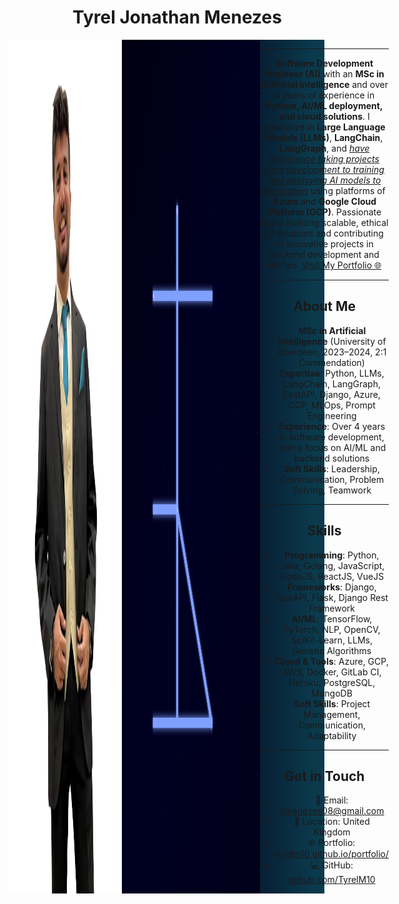# Tyrel Jonathan Menezes

<div style="background: #2A7B9B; background: linear-gradient(90deg, rgba(42, 123, 155, 1) 0%, rgba(4, 4, 26, 1) 54%, rgba(11, 58, 77, 1) 96%); text-align: center; display: flex; width: 80%; height: auto; justify-content: center;"><img src="readme/standing.png" width="45%" alt="Tyrel GitHub profile Image"><img src="readme/background.svg" width="55%" alt="Decorative background for Tyrel's GitHub profile"><div>

---
**Software Development Engineer (AI)** with an **MSc in Artificial Intelligence** and over 4 years of experience in **Python, AI/ML deployment, and cloud solutions**. I specialize in **Large Language Models (LLMs)**, **LangChain**, **LangGraph**, and <u>_have experience taking projects from development to training and deploying AI models to production_</u> using platforms of **Azure** and **Google Cloud Platform (GCP)**. Passionate about building scalable, ethical AI solutions and contributing to innovative projects in backend development and MLOps. [Visit My Portfolio 🌐](https://tyrelm10.github.io/portfolio/)

<!-- <div><a href="https://x.com/TyrelM10"><img src="readme/twitter.svg" width="19.5%" height=120 alt="Twitter Tyrel Menezes"></a><a href="https://www.linkedin.com/in/tyrel-menezes/"><img src="readme/linkedin.svg" width="19.5%" height=120 alt="LinkedIn Tyrel Menezes"></a><a href="https://tyrelm10.github.io/portfolio/"><img src="readme/logo.svg" width="22%" height=120 alt="Tyrel's Portfolio"></a><a href="https://github.com/TyrelM10"><img src="readme/github.svg" width="19.5%" height=120 alt="GitHub TyrelM10"></a><a href="https://tyrelm10.github.io/portfolio/"><img src="readme/portfolio.svg" width="19.5%" height=120 alt="Portfolio Tyrel Menezes"></a></div>
<div><img src="readme/hero.svg" width="100%" alt="Tyrel with a speech bubble showcasing a passion for AI and scalable solutions"></div>
<div>
<a href="https://tyrelm10.github.io/portfolio/"><picture><source media="(min-width: 769px) and (prefers-color-scheme: light)" srcset="readme/light-tl@2x-100.jpg"><source media="(max-width: 768px) and (prefers-color-scheme: light)" srcset="readme/light-tlm@2x-100.jpg"><source media="(max-width: 768px) and (prefers-color-scheme: dark)" srcset="readme/dark-tlm@2x-100.jpg"><img src="readme/dark-tl@2x-100.jpg" alt="Explore my portfolio showcasing AI and backend development projects" width="50%" title="My Portfolio"></picture></a><a href="https://github.com/TyrelM10/Intelligent-Health-Advisor"><picture><source media="(min-width: 769px) and (prefers-color-scheme: light)" srcset="readme/light-tr@2x-100.jpg"><source media="(max-width: 768px) and (prefers-color-scheme: light)" srcset="readme/light-trm@2x-100.jpg"><source media="(max-width: 768px) and (prefers-color-scheme: dark)" srcset="readme/dark-trm@2x-100.jpg"><img src="readme/dark-tr@2x-100.jpg" alt="Intelligent Health Advisor project using LangChain and FastAPI" title="Intelligent Health Advisor Project" width="50%"></picture></a><a href="https://github.com/TyrelM10/Sustainable-Investment-Risk-Assessment"><picture><source media="(min-width: 769px) and (prefers-color-scheme: light)" srcset="readme/light-bl@2x-100.jpg"><source media="(max-width: 768px) and (prefers-color-scheme: light)" srcset="readme/light-blm@2x-100.jpg"><source media="(max-width: 768px) and (prefers-color-scheme: dark)" srcset="readme/dark-blm@2x-100.jpg"><img src="readme/dark-bl@2x-100.jpg" alt="Sustainable Investment Risk Assessment using Python and Django" title="Sustainable Investment Risk Assessment" width="50%"></picture></a><a href="https://github.com/TyrelM10/Customer-Support-Chatbot"><picture><source media="(min-width: 769px) and (prefers-color-scheme: light)" srcset="readme/light-br@2x-100.jpg"><source media="(max-width: 768px) and (prefers-color-scheme: light)" srcset="readme/light-brm@2x-100.jpg"><source media="(max-width: 768px) and (prefers-color-scheme: dark)" srcset="readme/dark-brm@2x-100.jpg"><img src="readme/dark-br@2x-100.jpg" alt="Customer Support Chatbot optimized with Dialogflow and NLP" title="Customer Support Chatbot" width="50%"></picture></a>
</div> -->

---
## About Me
- **MSc in Artificial Intelligence** (University of Aberdeen, 2023–2024, 2:1 Commendation)
- **Expertise**: Python, LLMs, LangChain, LangGraph, FastAPI, Django, Azure, GCP, MLOps, Prompt Engineering
- **Experience**: Over 4 years in software development, with a focus on AI/ML and backend solutions
- **Soft Skills**: Leadership, Communication, Problem Solving, Teamwork

<!-- ## Featured Projects
- **Intelligent Health Advisor**: Built a health advisory system using Python, LangChain, RAG, and FastAPI, integrating NLP and prompt engineering for personalized recommendations.
- **Sustainable Investment Risk Assessment**: Developed a Django-based application with PostgreSQL and APIs for risk analysis, incorporating feature engineering.
- **Customer Support Chatbot**: Optimized a Dialogflow-based chatbot with NLP and prompt engineering, improving response accuracy and user satisfaction. -->

---
## Skills
- **Programming**: Python, Java, Golang, JavaScript, NodeJS, ReactJS, VueJS
- **Frameworks**: Django, FastAPI, Flask, Django Rest Framework
- **AI/ML**: TensorFlow, PyTorch, NLP, OpenCV, SciKit-Learn, LLMs, Genetic Algorithms
- **Cloud & Tools**: Azure, GCP, AWS, Docker, GitLab CI, Heroku, PostgreSQL, MongoDB
- **Soft Skills**: Project Management, Communication, Adaptability

---
## Get in Touch
- 📧 Email: [timenezes08@gmail.com](mailto:timenezes08@gmail.com)
- 📍 Location: United Kingdom
- 🌐 Portfolio: [tyrelm10.github.io/portfolio/](https://tyrelm10.github.io/portfolio/)
- 💻 GitHub: [github.com/TyrelM10](https://github.com/TyrelM10)

